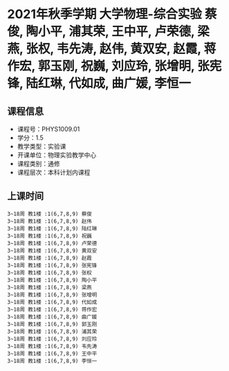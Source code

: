 # 2021年秋季学期 大学物理-综合实验 蔡俊, 陶小平, 浦其荣, 王中平, 卢荣德, 梁燕, 张权, 韦先涛, 赵伟, 黄双安, 赵霞, 蒋作宏, 郭玉刚, 祝巍, 刘应玲, 张增明, 张宪锋, 陆红琳, 代如成, 曲广媛, 李恒一






## 课程信息

- 课程号：PHYS1009.01
- 学分：1.5
- 教学类型：实验课
- 开课单位：物理实验教学中心
- 课程类别：通修
- 课程层次：本科计划内课程

## 上课时间

```
3~18周 教1楼 :1(6,7,8,9) 蔡俊
3~18周 教1楼 :1(6,7,8,9) 赵伟
3~18周 教1楼 :1(6,7,8,9) 陆红琳
3~18周 教1楼 :1(6,7,8,9) 祝巍
3~18周 教1楼 :1(6,7,8,9) 卢荣德
3~18周 教1楼 :1(6,7,8,9) 黄双安
3~18周 教1楼 :1(6,7,8,9) 赵霞
3~18周 教1楼 :1(6,7,8,9) 张宪锋
3~18周 教1楼 :1(6,7,8,9) 张权
3~18周 教1楼 :1(6,7,8,9) 陶小平
3~18周 教1楼 :1(6,7,8,9) 梁燕
3~18周 教1楼 :1(6,7,8,9) 张增明
3~18周 教1楼 :1(6,7,8,9) 代如成
3~18周 教1楼 :1(6,7,8,9) 蒋作宏
3~18周 教1楼 :1(6,7,8,9) 曲广媛
3~18周 教1楼 :1(6,7,8,9) 郭玉刚
3~18周 教1楼 :1(6,7,8,9) 浦其荣
3~18周 教1楼 :1(6,7,8,9) 刘应玲
3~18周 教1楼 :1(6,7,8,9) 韦先涛
3~18周 教1楼 :1(6,7,8,9) 王中平
3~18周 教1楼 :1(6,7,8,9) 李恒一
```

